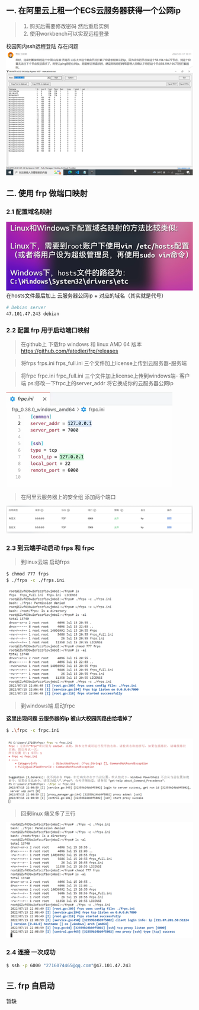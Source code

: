 ## 一. 在阿里云上租一个ECS云服务器获得一个公网ip 
>1. 购买后需要修改密码 然后重启实例
>2. 使用workbench可以实现远程登录 

校园网内ssh远程登陆 存在问题
![](images/2022-07-17-20-10-42.png)
![](images/2022-07-17-20-11-24.png)

## 二. 使用 frp 做端口映射
### 2.1 配置域名映射
![](images/2022-07-17-20-15-45.png)
在hosts文件最后加上 云服务器公网ip + 对应的域名（其实就是代号）
```bash
# Debian server
47.101.47.243 debian
```
### 2.2 配置 frp 用于启动端口映射
>在github上 下载frp windows 和 linux AMD 64 版本
https://github.com/fatedier/frp/releases 

> 将frps frps.ini frps_full.ini 三个文件加上license上传到云服务器-服务端

> 将frpc frpc.ini frpc_full.ini 三个文件加上license上传到windows端- 客户端
ps:修改一下frpc上的server_addr 将它换成你的云服务器公网ip

![](images/2022-07-17-20-34-52.png)

>在阿里云服务器上的安全组 添加两个端口

![](images/2022-07-17-20-55-32.png)





### 2.3 到云端手动启动 frps 和 frpc
> 到linux云端 启动frps
```bash
$ chmod 777 frps
$ ./frps -c ./frps.ini
```

![](images/2022-07-15-22-13-14.png)

> 到windows端 启动frpc  

**这里出现问题 云服务器的ip 被山大校园网路由给墙掉了**

```bash
$ .\frpc -c frpc.ini
```
![](images/2022-07-15-22-10-39.png)

>回来linux 端又多了三行

![](images/2022-07-15-22-12-12.png)


### 2.4 连接 一次成功
```bash
$ ssh -p 6000 "2716074465@qq.com"@47.101.47.243
```

## 三. frp 自启动
暂缺